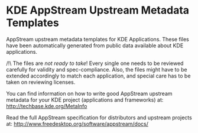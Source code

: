 KDE AppStream Upstream Metadata Templates
=========================================

AppStream upstream metadata templates for KDE Applications.
These files have been automatically generated from public data available
about KDE applications.

/!\ The files are *not ready to take*! Every single one needs to be reviewed
carefully for validity and spec-compliance.
Also, the files might have to be extended accordingly to match each application,
and special care has to be taken on reviewing licenses.

You can find information on how to write good AppStream upstream metadata for
your KDE project (applications and frameworks) at: http://techbase.kde.org/MetaInfo

Read the full AppStream specification for distributors and upstream projects at:
http://www.freedesktop.org/software/appstream/docs/
